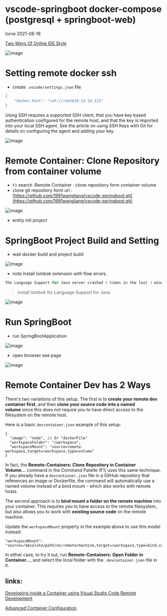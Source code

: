 # vscode-springboot docker-compose (postgresql + springboot-web)

lorne 2021-08-18

[Two Ways Of Online IDE  Style](https://fragrant-feeling-c6c.notion.site/Two-Ways-Of-Online-IDE-Style-4b6c1953f3164dba9324a76325c55941)

![image](https://user-images.githubusercontent.com/5245347/129875365-70437e3d-1286-482e-ab12-4200dcc80a1a.png)


# Setting remote docker ssh

- create `.vscode/settings.json` file

```java
{
    "docker.host": "ssh://root@10.13.14.123"
}
```

Using SSH requires a supported SSH client, that you have key based authentication configured for the remote host, and that the key is imported into your local SSH agent. See the article on using SSH Keys with Git for details on configuring the agent and adding your key.

![image](https://user-images.githubusercontent.com/5245347/129875629-4c791b91-bafd-4e87-bf27-73431529abaa.png)


# Remote Container: Clone Repository from container volume

- `F1` search :Remote Container : clone repository form container volume
- clone git repository form url :  [https://github.com/1991wangliang/vscode-springboot.git](https://github.com/1991wangliang/vscode-springboot.git)

![image](https://user-images.githubusercontent.com/5245347/129875662-6bb2f421-379c-481a-a559-e7173e030d22.png)

- entity init project

# SpringBoot Project Build and Setting

- wait docker build and project build

![image](https://user-images.githubusercontent.com/5245347/129875693-3de61da5-af44-4985-8c67-58218bfc670f.png)

- note install lombok extension with flow errors.

```java
The Language Support for Java server crashed 5 times in the last 3 minutes. The server will not be restarted.
```
>install lombok for Language Support for Java   

![image](https://user-images.githubusercontent.com/5245347/129875717-5fcfa1b5-e9e3-4fdc-a2ab-a1d7cc3c83ff.png)

# Run SpringBoot

- run SpringBootApplication

![image](https://user-images.githubusercontent.com/5245347/129875756-5079739c-29b0-4259-b4da-2bb985e871d9.png)

- open browser see page

![image](https://user-images.githubusercontent.com/5245347/129875801-39d16e78-b1a0-42e8-a472-19a1b963693f.png)


# Remote Container Dev has 2 Ways

There's two variations of this setup. The first is to **create your remote dev container first**, and then **clone your source code into a named volume** since this does not require you to have direct access to the filesystem on the remote host.

Here is a basic `devcontainer.json` example of this setup:

```
{
  "image": "node", // Or "dockerFile"
  "workspaceFolder": "/workspace",
  "workspaceMount": "source=remote-workspace,target=/workspace,type=volume"
}
```

In fact, the **Remote-Containers: Clone Repository in Container Volume...** command in the Command Palette (F1) uses this same technique. If you already have a `devcontainer.json` file in a GitHub repository that references an image or Dockerfile, the command will automatically use a named volume instead of a bind mount - which also works with remote hosts.

The second approach is to **bind mount a folder on the remote machine** into your container. This requires you to have access to the remote filesystem, but also allows you to work with **existing source code** on the remote machine.

Update the `workspaceMount` property in the example above to use this model instead:

```
"workspaceMount": "source=/absolute/path/on/remote/machine,target=/workspace,type=bind,consistency=cached"
```

In either case, to try it out, run **Remote-Containers: Open Folder in Container...**, and select the local folder with the `.devcontainer.json` file in it.

## links:

[Developing inside a Container using Visual Studio Code Remote Development](https://code.visualstudio.com/docs/remote/containers)

[Advanced Container Configuration](https://code.visualstudio.com/docs/remote/containers-advanced#_developing-inside-a-container-on-a-remote-docker-host)
